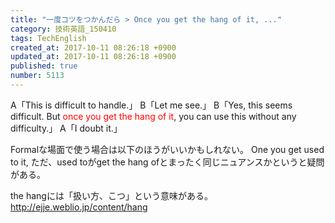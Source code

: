```yaml
---
title: "一度コツをつかんだら > Once you get the hang of it, ..."
category: 技術英語_150410
tags: TechEnglish
created_at: 2017-10-11 08:26:18 +0900
updated_at: 2017-10-11 08:26:18 +0900
published: true
number: 5113
---
```


A「This is difficult to handle.」
B「Let me see.」
B「Yes, this seems difficult. But <font color=red>once you get the hang of it</font>, you can use this without any difficulty.」
A「I doubt it.」

Formalな場面で使う場合は以下のほうがいいかもしれない。
One you get used to it,
ただ、used toがget the hang ofとまったく同じニュアンスかというと疑問がある。

the hangには「扱い方、こつ」という意味がある。
http://ejje.weblio.jp/content/hang



